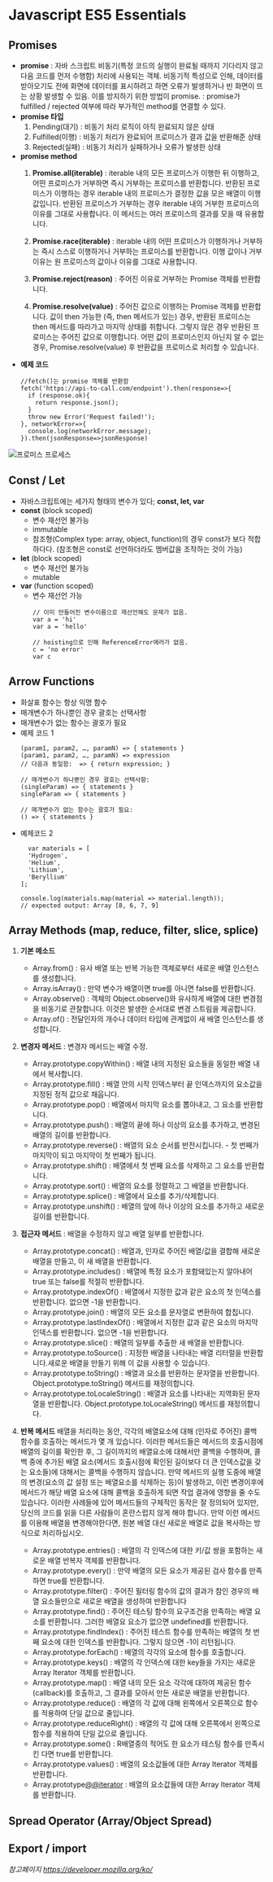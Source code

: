# Javascript ES5 Essentials
## Promises
  - **promise** : 자바 스크립트 비동기(특정 코드의 실행이 완료될 때까지 기다리지 않고 다음 코드를 먼저 수행함) 처리에 사용되는 객체. 비동기적 특성으로 인해, 데이터를 받아오기도 전에 화면에 데이터를 표시하려고 하면 오류가 발생하거나 빈 화면이 뜨는 상황 발생할 수 있음. 이를 방지하기 위한 방법이 promise.
            : promise가 fulfilled / rejected 여부에 따라 부가적인 method를 연결할 수 있다. 
  - **promise 타입**
    1. Pending(대기) : 비동기 처리 로직이 아직 완료되지 않은 상태
    2. Fulfilled(이행) : 비동기 처리가 완료되어 프로미스가 결과 값을 반환해준 상태
    3. Rejected(실패) : 비동기 처리가 실패하거나 오류가 발생한 상태
  - **promise method**
    1. **Promise.all(iterable)**
       : iterable 내의 모든 프로미스가 이행한 뒤 이행하고, 어떤 프로미스가 거부하면 즉시 거부하는 프로미스를 반환합니다. 반환된 프로미스가 이행하는 경우 iterable 내의 프로미스가 결정한 값을 모은 배열이 이행 값입니다. 반환된 프로미스가 거부하는 경우 iterable 내의 거부한 프로미스의 이유를 그대로 사용합니다. 이 메서드는 여러 프로미스의 결과를 모을 때 유용합니다.

    2. **Promise.race(iterable)**
        : iterable 내의 어떤 프로미스가 이행하거나 거부하는 즉시 스스로 이행하거나 거부하는 프로미스를 반환합니다. 이행 값이나 거부 이유는 원 프로미스의 값이나 이유를 그대로 사용합니다.

    3. **Promise.reject(reason)**
        : 주어진 이유로 거부하는 Promise 객체를 반환합니다.
    4. **Promise.resolve(value)**
        : 주어진 값으로 이행하는 Promise 객체를 반환합니다. 값이 then 가능한 (즉, then 메서드가 있는) 경우, 반환된 프로미스는 then 메서드를 따라가고 마지막 상태를 취합니다. 그렇지 않은 경우 반환된 프로미스는 주어진 값으로 이행합니다. 어떤 값이 프로미스인지 아닌지 알 수 없는 경우, Promise.resolve(value) 후 반환값을 프로미스로 처리할 수 있습니다.
  - **예제 코드**
    ```
    //fetch()는 promise 객체를 반환함
    fetch('https://api-to-call.com/endpoint').then(response=>{
      if (response.ok){
        return response.json();
      }
      throw new Error('Request failed!');
    }, networkError=>{
      console.log(networkError.message);
    }).then(jsonResponse=>jsonResponse)
    ```
    
    
![프로미스 프로세스](https://joshua1988.github.io/images/posts/web/javascript/promise.svg)

## Const / Let
  - 자바스크립트에는 세가지 형태의 변수가 있다; **const, let, var**
  - **const** (block scoped)
    - 변수 재선언 불가능
    - immutable
    - 참조형(Complex type: array, object, function)의 경우 const가 보다 적합하다다. (참조형은 const로 선언하더라도 멤버값을 조작하는 것이 가능)
  - **let** (block scoped)
    - 변수 재선언 불가능
    - mutable
  - **var** (function scoped)
    - 변수 재선언 가능
      ```
      // 이미 만들어진 변수이름으로 재선언해도 문제가 없음. 
      var a = 'hi'
      var a = 'hello'

      // hoisting으로 인해 ReferenceError에러가 없음. 
      c = 'no error'
      var c
      ```
## Arrow Functions
  - 화살표 함수는 항상 익명 함수 
  - 매개변수가 하나뿐인 경우 괄호는 선택사항
  - 매개변수가 없는 함수는 괄호가 필요
  - 예제 코드 1
       ```
      (param1, param2, …, paramN) => { statements }
      (param1, param2, …, paramN) => expression
      // 다음과 동일함:  => { return expression; }

      // 매개변수가 하나뿐인 경우 괄호는 선택사항:
      (singleParam) => { statements }
      singleParam => { statements }

      // 매개변수가 없는 함수는 괄호가 필요:
      () => { statements }
      ```
  - 예제코드 2
    ```
      var materials = [
      'Hydrogen',
      'Helium',
      'Lithium',
      'Beryllium'
    ];

    console.log(materials.map(material => material.length));
    // expected output: Array [8, 6, 7, 9]

    ```

## Array Methods (map, reduce, filter, slice, splice)
1. **기본 메소드**
    - Array.from() : 유사 배열 또는 반복 가능한 객체로부터 새로운 배열 인스턴스를 생성합니다.
    - Array.isArray() : 만약 변수가 배열이면 true를 아니면 false를 반환합니다.
    - Array.observe() : 객체의 Object.observe()와 유사하게 배열에 대한 변경점을 비동기로 관찰합니다. 이것은 발생한 순서대로 변경 스트림을 제공합니다.
    - Array.of() : 전달인자의 개수나 데이터 타입에 관계없이 새 배열 인스턴스를 생성합니다.
  
2. **변경자 메서드** : 변경자 메서드는 배열 수정.
    - Array.prototype.copyWithin() : 배열 내의 지정된 요소들을 동일한 배열 내에서 복사합니다.
    - Array.prototype.fill() : 배열 안의 시작 인덱스부터 끝 인덱스까지의 요소값을 지정된 정적 값으로 채웁니다.
    - Array.prototype.pop() : 배열에서 마지막 요소를 뽑아내고, 그 요소를 반환합니다.
    - Array.prototype.push() : 배열의 끝에 하나 이상의 요소를 추가하고, 변경된 배열의 길이를 반환합니다.
    - Array.prototype.reverse() : 배열의 요소 순서를 반전시킵니다. - 첫 번째가 마지막이 되고 마지막이 첫 번째가 됩니다.
    - Array.prototype.shift() : 배열에서 첫 번째 요소를 삭제하고 그 요소를 반환합니다.
    - Array.prototype.sort() : 배열의 요소를 정렬하고 그 배열을 반환합니다.
    - Array.prototype.splice() : 배열에서 요소를 추가/삭제합니다.
    - Array.prototype.unshift() : 배열의 앞에 하나 이상의 요소를 추가하고 새로운 길이를 반환합니다.
3. **접근자 메서드** : 배열을 수정하지 않고 배열 일부를 반환합니다.
    - Array.prototype.concat() : 배열과, 인자로 주어진 배열/값을 결합해 새로운 배열을 만들고, 이 새 배열을 반환합니다.
    - Array.prototype.includes() : 배열에 특정 요소가 포함돼있는지 알아내어 true 또는 false를 적절히 반환합니다.
    - Array.prototype.indexOf() : 배열에서 지정한 값과 같은 요소의 첫 인덱스를 반환합니다. 없으면 -1을 반환합니다.
    - Array.prototype.join() : 배열의 모든 요소를 문자열로 변환하여 합칩니다.
    - Array.prototype.lastIndexOf() : 배열에서 지정한 값과 같은 요소의 마지막 인덱스를 반환합니다. 없으면 -1을 반환합니다.
    - Array.prototype.slice() : 배열의 일부를 추출한 새 배열을 반환합니다.
    - Array.prototype.toSource() : 지정한 배열을 나타내는 배열 리터럴을 반환합니다.새로운 배열을 만들기 위해 이 값을 사용할 수 있습니다.
    - Array.prototype.toString() : 배열과 요소를 반환하는 문자열을 반환합니다. Object.prototype.toString() 메서드를 재정의합니다.
    - Array.prototype.toLocaleString() : 배열과 요소를 나타내는 지역화된 문자열을 반환합니다. Object.prototype.toLocaleString() 메서드를 재정의합니다.
 4. **반복 메서드**
    배열을 처리하는 동안, 각각의 배열요소에 대해 (인자로 주어진) 콜백 함수를 호출하는 메서드가 몇 개 있습니다. 이러한 메서드들은 메서드의 호출시점에 배열의 길이를 확인한 후, 그 길이까지의 배열요소에 대해서만 콜백을 수행하며,  콜백 중에 추가된 배열 요소(메서드 호출시점에 확인된 길이보다 더 큰 인덱스값을 갖는 요소들)에 대해서는 콜백을 수행하지 않습니다. 만약 메서드의 실행 도중에  배열의 변경(요소의 값 설정 또는 배열요소를 삭제하는 등)이 발생하고, 이런 변경이후에 메서드가 해당 배열 요소에 대해 콜백을 호출하게 되면  작업 결과에 영향을 줄 수도 있습니다. 이러한 사례들에 있어 메서드들의 구체적인 동작은 잘 정의되어 있지만, 당신의 코드를 읽을 다른 사람들이 혼란스럽지 않게 해야 합니다. 만약 이런 메서드를 이용해 배열을 변경해야한다면, 원본 배열 대신 새로운 배열로 값을 복사하는 방식으로 처리하십시오.

    - Array.prototype.entries() : 배열의 각 인덱스에 대한 키/값 쌍을 포함하는 새로운 배열 반복자 객체를 반환합니다.
    - Array.prototype.every() : 만약 배열의 모든 요소가 제공된 검사 함수를 만족하면 true를 반환합니다.
    - Array.prototype.filter() : 주어진 필터링 함수의 값의 결과가 참인 경우의 배열 요소들만으로 새로운 배열을 생성하여 반환합니다
    - Array.prototype.find() : 주어진 테스팅 함수의 요구조건을 만족하는 배열 요소를 반환합니다. 그러한 배열요 요소가 없으면  undefined를 반환합니다.
    - Array.prototype.findIndex() : 주어진 테스트 함수를 만족하는 배열의 첫 번째 요소에 대한 인덱스를 반환합니다. 그렇지 않으면 -1이 리턴됩니다.
    - Array.prototype.forEach() : 배열의 각각의 요소에 함수를 호출합니다.
    - Array.prototype.keys() : 배열의 각 인덱스에 대한 key들을 가지는 새로운 Array Iterator 객체를 반환합니다.
    - Array.prototype.map() : 배열 내의 모든 요소 각각에 대하여  제공된 함수(callback)를 호출하고, 그 결과를 모아서  만든 새로운 배열을 반환합니다.
    - Array.prototype.reduce() : 배열의 각 값에 대해 왼쪽에서 오른쪽으로 함수를 적용하여 단일 값으로 줄입니다.
    - Array.prototype.reduceRight() : 배열의 각 값에 대해 오른쪽에서 왼쪽으로 함수를 적용하여 단일 값으로 줄입니다.
    - Array.prototype.some() : R배열중의 적어도 한 요소가 테스팅 함수를 만족시킨 다면 true를 반환합니다.
    - Array.prototype.values() : 배열의 요소값들에 대한 Array Iterator 객체를 반환합니다.
    - Array.prototype[@@iterator]() : 배열의 요소값들에 대한 Array Iterator 객체를 반환합니다.


## Spread Operator (Array/Object Spread)
## Export / import



*참고페이지 https://developer.mozilla.org/ko/*

